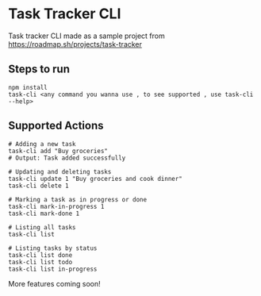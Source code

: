 # Task Tracker CLI

Task tracker CLI made as a sample project from https://roadmap.sh/projects/task-tracker

## Steps to run

```
npm install
task-cli <any command you wanna use , to see supported , use task-cli --help>
```

## Supported Actions

```
# Adding a new task
task-cli add "Buy groceries"
# Output: Task added successfully

# Updating and deleting tasks
task-cli update 1 "Buy groceries and cook dinner"
task-cli delete 1

# Marking a task as in progress or done
task-cli mark-in-progress 1
task-cli mark-done 1

# Listing all tasks
task-cli list

# Listing tasks by status
task-cli list done
task-cli list todo
task-cli list in-progress
```

More features coming soon!
